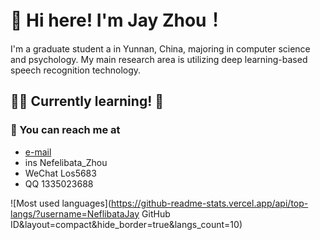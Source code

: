 # :wave: Hi here! I'm Jay Zhou！

I'm a graduate student a in Yunnan, China, majoring in computer science and psychology. My main research area is utilizing deep learning-based speech recognition technology.

## 👨‍💻 Currently learning! 💪

### :dash: You can reach me at
- [e-mail](mailto:snoopy_zj@163.com)
- ins Nefelibata_Zhou
- WeChat Los5683
- QQ 1335023688

![Most used languages](https://github-readme-stats.vercel.app/api/top-langs/?username=NeflibataJay GitHub ID&layout=compact&hide_border=true&langs_count=10)
